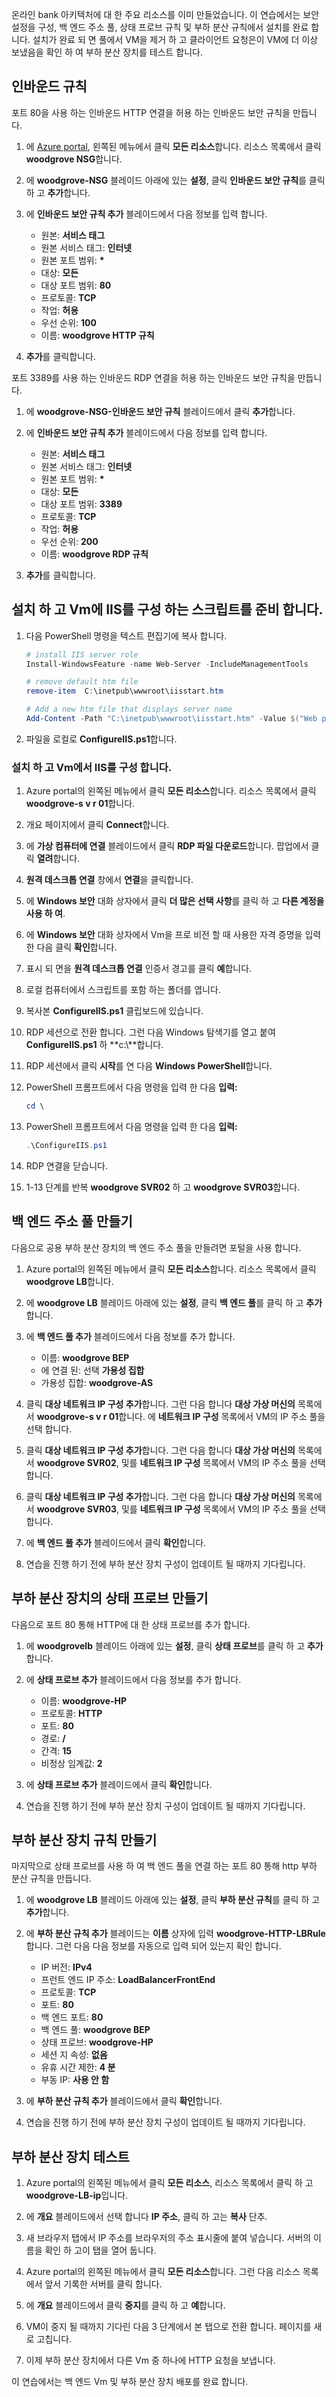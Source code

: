 온라인 bank 아키텍처에 대 한 주요 리소스를 이미 만들었습니다. 이 연습에서는 보안 설정을 구성, 백 엔드 주소 풀, 상태 프로브 규칙 및 부하 분산 규칙에서 설치를 완료 합니다. 설치가 완료 되 면 풀에서 VM을 제거 하 고 클라이언트 요청은이 VM에 더 이상 보냈음을 확인 하 여 부하 분산 장치를 테스트 합니다.

## <a name="inbound-rules"></a>인바운드 규칙

포트 80을 사용 하는 인바운드 HTTP 연결을 허용 하는 인바운드 보안 규칙을 만듭니다.

1. 에 [Azure portal](https://portal.azure.com/?azure-portal=true), 왼쪽된 메뉴에서 클릭 **모든 리소스**합니다. 리소스 목록에서 클릭 **woodgrove NSG**합니다.

1. 에 **woodgrove-NSG** 블레이드 아래에 있는 **설정**, 클릭 **인바운드 보안 규칙**를 클릭 하 고 **추가**합니다.

1. 에 **인바운드 보안 규칙 추가** 블레이드에서 다음 정보를 입력 합니다.
    - 원본: **서비스 태그**
    - 원본 서비스 태그: **인터넷**
    - 원본 포트 범위: **\***
    - 대상: **모든**
    - 대상 포트 범위: **80**
    - 프로토콜: **TCP**
    - 작업: **허용**
    - 우선 순위: **100**
    - 이름: **woodgrove HTTP 규칙**

1. **추가**를 클릭합니다.

포트 3389를 사용 하는 인바운드 RDP 연결을 허용 하는 인바운드 보안 규칙을 만듭니다.

1. 에 **woodgrove-NSG-인바운드 보안 규칙** 블레이드에서 클릭 **추가**합니다.

1. 에 **인바운드 보안 규칙 추가** 블레이드에서 다음 정보를 입력 합니다.
    - 원본: **서비스 태그**
    - 원본 서비스 태그: **인터넷**
    - 원본 포트 범위: **\***
    - 대상: **모든**
    - 대상 포트 범위: **3389**
    - 프로토콜: **TCP**
    - 작업: **허용**
    - 우선 순위: **200**
    - 이름: **woodgrove RDP 규칙**

1. **추가**를 클릭합니다.

## <a name="prepare-a-script-to-install-and-configure-iis-on-the-vms"></a>설치 하 고 Vm에 IIS를 구성 하는 스크립트를 준비 합니다.

1. 다음 PowerShell 명령을 텍스트 편집기에 복사 합니다.

    ```powershell
    # install IIS server role
    Install-WindowsFeature -name Web-Server -IncludeManagementTools

    # remove default htm file
    remove-item  C:\inetpub\wwwroot\iisstart.htm

    # Add a new htm file that displays server name
    Add-Content -Path "C:\inetpub\wwwroot\iisstart.htm" -Value $("Web page from <b>" + $env:computername + "</b>")
    ```

1. 파일을 로컬로 **ConfigureIIS.ps1**합니다.

### <a name="install-and-configure-iis-on-vms"></a>설치 하 고 Vm에서 IIS를 구성 합니다.

1. Azure portal의 왼쪽된 메뉴에서 클릭 **모든 리소스**합니다. 리소스 목록에서 클릭 **woodgrove-s v r 01**합니다.

1. 개요 페이지에서 클릭 **Connect**합니다.

1. 에 **가상 컴퓨터에 연결** 블레이드에서 클릭 **RDP 파일 다운로드**합니다. 팝업에서 클릭 **열려**합니다.

1. **원격 데스크톱 연결** 창에서 **연결**을 클릭합니다.

1. 에 **Windows 보안** 대화 상자에서 클릭 **더 많은 선택 사항**를 클릭 하 고 **다른 계정을 사용 하 여**.

1. 에 **Windows 보안** 대화 상자에서 Vm을 프로 비전 할 때 사용한 자격 증명을 입력 한 다음 클릭 **확인**합니다.

1. 표시 되 면을 **원격 데스크톱 연결** 인증서 경고를 클릭 **예**합니다.

1. 로컬 컴퓨터에서 스크립트를 포함 하는 폴더를 엽니다.

1. 복사본 **ConfigureIIS.ps1** 클립보드에 있습니다.

1. RDP 세션으로 전환 합니다. 그런 다음 Windows 탐색기를 열고 붙여 **ConfigureIIS.ps1** 하 **c:\\**합니다.

1. RDP 세션에서 클릭 **시작**를 연 다음 **Windows PowerShell**합니다.

1. PowerShell 프롬프트에서 다음 명령을 입력 한 다음 **입력:**

    ```powershell
    cd \
    ```

1. PowerShell 프롬프트에서 다음 명령을 입력 한 다음 **입력:**

    ```powershell
    .\ConfigureIIS.ps1
    ```

1. RDP 연결을 닫습니다.

1. 1-13 단계를 반복 **woodgrove SVR02** 하 고 **woodgrove SVR03**합니다.

## <a name="create-a-back-end-address-pool"></a>백 엔드 주소 풀 만들기

다음으로 공용 부하 분산 장치의 백 엔드 주소 풀을 만들려면 포털을 사용 합니다.

1. Azure portal의 왼쪽된 메뉴에서 클릭 **모든 리소스**합니다. 리소스 목록에서 클릭 **woodgrove LB**합니다.

1. 에 **woodgrove LB** 블레이드 아래에 있는 **설정**, 클릭 **백 엔드 풀**를 클릭 하 고 **추가**합니다.

1. 에 **백 엔드 풀 추가** 블레이드에서 다음 정보를 추가 합니다.
    - 이름: **woodgrove BEP**
    - 에 연결 된: 선택 **가용성 집합**
    - 가용성 집합: **woodgrove-AS**

1. 클릭 **대상 네트워크 IP 구성 추가**합니다. 그런 다음 합니다 **대상 가상 머신의** 목록에서 **woodgrove-s v r 01**합니다. 에 **네트워크 IP 구성** 목록에서 VM의 IP 주소 풀을 선택 합니다.

1. 클릭 **대상 네트워크 IP 구성 추가**합니다. 그런 다음 합니다 **대상 가상 머신의** 목록에서 **woodgrove SVR02**, 및를 **네트워크 IP 구성** 목록에서 VM의 IP 주소 풀을 선택 합니다.

1. 클릭 **대상 네트워크 IP 구성 추가**합니다. 그런 다음 합니다 **대상 가상 머신의** 목록에서 **woodgrove SVR03**, 및를 **네트워크 IP 구성** 목록에서 VM의 IP 주소 풀을 선택 합니다.

1. 에 **백 엔드 풀 추가** 블레이드에서 클릭 **확인**합니다.

1. 연습을 진행 하기 전에 부하 분산 장치 구성이 업데이트 될 때까지 기다립니다.

## <a name="create-a-health-probe-for-the-load-balancer"></a>부하 분산 장치의 상태 프로브 만들기

다음으로 포트 80 통해 HTTP에 대 한 상태 프로브를 추가 합니다.

1. 에 **woodgrovelb** 블레이드 아래에 있는 **설정**, 클릭 **상태 프로브**를 클릭 하 고 **추가**합니다.

1. 에 **상태 프로브 추가** 블레이드에서 다음 정보를 추가 합니다.
    - 이름: **woodgrove-HP**
    - 프로토콜: **HTTP**
    - 포트: **80**
    - 경로: **/**
    - 간격: **15**
    - 비정상 임계값: **2**

1. 에 **상태 프로브 추가** 블레이드에서 클릭 **확인**합니다.

1. 연습을 진행 하기 전에 부하 분산 장치 구성이 업데이트 될 때까지 기다립니다.

## <a name="create-a-load-balancer-rule"></a>부하 분산 장치 규칙 만들기

마지막으로 상태 프로브를 사용 하 여 백 엔드 풀을 연결 하는 포트 80 통해 http 부하 분산 규칙을 만듭니다.

1. 에 **woodgrove LB** 블레이드 아래에 있는 **설정**, 클릭 **부하 분산 규칙**를 클릭 하 고 **추가**합니다.

1. 에 **부하 분산 규칙 추가** 블레이드는 **이름** 상자에 입력 **woodgrove-HTTP-LBRule**합니다. 그런 다음 다음 정보를 자동으로 입력 되어 있는지 확인 합니다.
    - IP 버전: **IPv4**
    - 프런트 엔드 IP 주소: **LoadBalancerFrontEnd**
    - 프로토콜: **TCP**
    - 포트: **80**
    - 백 엔드 포트: **80**
    - 백 엔드 풀: **woodgrove BEP**
    - 상태 프로브: **woodgrove-HP**
    - 세션 지 속성: **없음**
    - 유휴 시간 제한: **4 분**
    - 부동 IP: **사용 안 함**

1. 에 **부하 분산 규칙 추가** 블레이드에서 클릭 **확인**합니다.

1. 연습을 진행 하기 전에 부하 분산 장치 구성이 업데이트 될 때까지 기다립니다.

## <a name="test-the-load-balancer"></a>부하 분산 장치 테스트

1. Azure portal의 왼쪽된 메뉴에서 클릭 **모든 리소스**, 리소스 목록에서 클릭 하 고 **woodgrove-LB-ip**입니다.

1. 에 **개요** 블레이드에서 선택 합니다 **IP 주소**, 클릭 하 고는 **복사** 단추.

1. 새 브라우저 탭에서 IP 주소를 브라우저의 주소 표시줄에 붙여 넣습니다. 서버의 이름을 확인 하 고이 탭을 열어 둡니다.

1. Azure portal의 왼쪽된 메뉴에서 클릭 **모든 리소스**합니다. 그런 다음 리소스 목록에서 앞서 기록한 서버를 클릭 합니다.

1. 에 **개요** 블레이드에서 클릭 **중지**를 클릭 하 고 **예**합니다.

1. VM이 중지 될 때까지 기다린 다음 3 단계에서 본 탭으로 전환 합니다. 페이지를 새로 고칩니다.

1. 이제 부하 분산 장치에서 다른 Vm 중 하나에 HTTP 요청을 보냅니다.

이 연습에서는 백 엔드 Vm 및 부하 분산 장치 배포를 완료 합니다.
